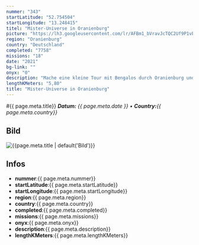 ```yaml
---
nummer: "343"
startLatitude: "52.754504"
startLongitude: "13.248415"
titel: "Mister-Universe in Oranienburg"
picture: "https://lh3.googleusercontent.com/lr/AFBm1_bVravJcTQC2Uf9P1vP7CKZxtImKm7E9wmL92a1rlH7x293ufNyett4vWXA6tGoG1hEH6kgAcsrsjPWtC89vWjwaD5JSsKEBhETd2MTL4wc2-HYjnedOkwRtrKGGlc6peEo-y8a4CyExICyA0-4EsylvaZ4YsHCfHYcBklW2KdVZ1uwG_WDYTfsHRmywSZhhouQ1aeWmrmTahEqkc1T5aHKukQ8yAceuFxiROVGgC96RHqQLiniElzsjxsFiuaL7bbMX_U4ntJnK_853O6II79e5180t06Q1N-wbQew0i0xPHqRXIjfCS2yVvrteQm1JRlhmzjRhB3kUG2ecQxZd9iu-UZ7yF_poEbjYsiLsf7b_SQfXO24ehHY-ER4946B1Iukxr6V_Ioudjci8wy0SMH_nKca0Uhu1gjeB0nwkHcpxnTLElsAwU5XVujibC7zIwH4D-r61zwDFm9g_APw84WDTQN1R1Z8_gWOZGS1AhtZdVP_XeYLVAj11eIi6HlMCpyL3sT5df7kfk-lVOgjwIpZzSxH-S1ITCSqsOYbtvWbzxkEywp7kX5lzEkrPcsxiHQNnKO88CBfWgaavM56CA-ljLtnxG8Om9oyGLEcp3JWm9a6AcTZgKWyJDN1ZYtLx3NNNG-SA84sJIy4jPaQCj_kWLtcvHYLsz07wwM-5YiUprAc_dFzJD34kjGUUrgCcHkmgewlckRwP-QBMOEurXQ6rUcHhQ3nTWnzda2zU6NxSbdXLUt-Ca64OdWfZJ4Y1eavKCOuBmqZnEoeuru6Fyb45ZLIQWukKnO3TEWlM0ArzvQl9AtsSbvY8G7I3I4krlZ-xLcWdVmIRkBcJcNlvZHr3NaV9RGYqHAM"
region: "Oranienburg"
country: "Deutschland"
completed: "7758"
missions: "18"
date: "2021"
bg-link: ""
onyx: "0"
description: "Mache eine kleine Tour mit Bengalos durch Oranienburg und starte am Bahnhof"
lengthKMeters: "5,80"
title: "Mister-Universe in Oranienburg"
---
```


#{{ page.meta.title}}
_**Datum:** {{ page.meta.date }} • **Country:**{{ page.meta.country}}_

## Bild
![{{page.meta.title | default('Bild')}}]({{page.meta.picture}})

## Infos
- **nummer**:{{ page.meta.nummer}}
- **startLatitude**:{{ page.meta.startLatitude}}
- **startLongitude**:{{ page.meta.startLongitude}}
- **region**:{{ page.meta.region}}
- **country**:{{ page.meta.country}}
- **completed**:{{ page.meta.completed}}
- **missions**:{{ page.meta.missions}}
- **onyx**:{{ page.meta.onyx}}
- **description**:{{ page.meta.description}}
- **lengthKMeters**:{{ page.meta.lengthKMeters}}

